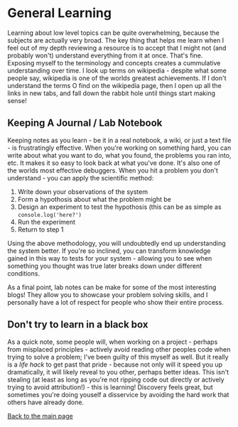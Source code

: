 # General Learning

Learning about low level topics can be quite overwhelming, because the subjects are actually very broad. The key thing that helps me learn when I feel out of my depth reviewing a resource is to accept that I might not (and probably won't) understand everything from it at once. That's fine. Exposing myself to the terminology and concepts creates a cummulative understanding over time. I look up terms on wikipedia - despite what some people say, wikipedia is one of the worlds greatest achievements. If I don't understand the terms O find on the wikipedia page, then I open up all the links in new tabs, and fall down the rabbit hole until things start making sense!

## Keeping A Journal / Lab Notebook

Keeping notes as you learn - be it in a real notebook, a wiki, or just a text file - is frustratingly effective. When you're working on something hard, you can write about what you want to do, what you found, the problems you ran into, etc. It makes it so easy to look back at what you've done. It's also one of the worlds most effective debuggers. When you hit a problem you don't understand - you can apply the scientific method:

1. Write down your observations of the system
2. Form a hypothosis about what the problem might be
3. Design an experiment to test the hypothosis (this can be as simple as `console.log('here?')`
4. Run the experiment
5. Return to step 1

Using the above methodology, you will undoubtedly end up understanding the system better. If you're so inclined, you can transform knowledge gained in this way to tests for your system - allowing you to see when something you thought was true later breaks down under different conditions.

As a final point, lab notes can be make for some of the most interesting blogs! They allow you to showcase your problem solving skills, and I personally have a lot of respect for people who show their entire process.

## Don't try to learn in a black box

As a quick note, some people will, when working on a project - perhaps from misplaced principles - actively avoid reading other peoples code when trying to solve a problem; I've been guilty of this myself as well. But it really is a *life hack* to get past that pride - because not only will it speed you up dramatically, it will likely reveal to you other, perhaps better ideas. This isn't stealing (at least as long as you're not ripping code out directly or actively trying to avoid attribution!) - this is learning! Discovery feels great, but sometimes you're doing youself a disservice by avoiding the hard work that others have already done.

[Back to the main page](./README.md)
